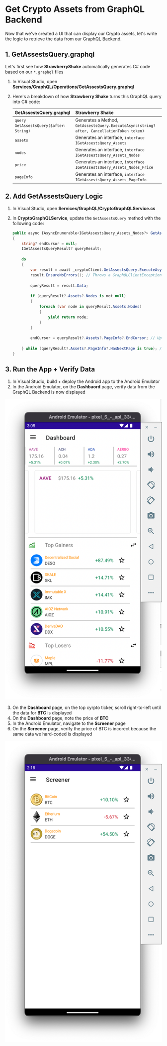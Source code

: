 # Get Crypto Assets from GraphQL Backend

Now that we've created a UI that can display our Crypto assets, let's write the logic to retrieve the data from our GraphQL Backend.

## 1. GetAssestsQuery.graphql

Let's first see how **StrawberryShake** automatically generates C# code based on our `*.graphql` files

1. In Visual Studio, open **Services/GraphQL/Operations/GetAssestsQuery.graphql**
2. Here's a breakdown of how **Strawberry Shake** turns this GraphQL query into C# code:

    | GetAssestsQuery.graphql | Strawberry Shake |
    | ----------------------  | ---------------- |
    | `query GetAssestsQuery($after: String)`| Generates a Method, `GetAssestsQuery.ExecuteAsync(string? after, CancellationToken token)` |
    | `assets` | Generates an interface, `interface IGetAssestsQuery_Assets` |
    | `nodes` | Generates an interface, `interface IGetAssestsQuery_Assets_Nodes` |
    | `price` | Generates an interface, `interface IGetAssestsQuery_Assets_Nodes_Price` |
    | `pageInfo` | Generates an interface, `interface IGetAssestsQuery_Assets_PageInfo` |

## 2. Add GetAssestsQuery Logic

1. In Visual Studio, open **Services/GraphQL/CryptoGraphQLService.cs**
2. In **CryptoGraphQLService**, update the `GetAssestsQuery` method with the following code:

    ```cs
	public async IAsyncEnumerable<IGetAssestsQuery_Assets_Nodes?> GetAssestsQuery([EnumeratorCancellation] CancellationToken token)
	{
		string? endCursor = null;
		IGetAssestsQueryResult? queryResult;

		do
		{
			var result = await _cryptoClient.GetAssestsQuery.ExecuteAsync(endCursor, token).ConfigureAwait(false); // Executes the GetAssestsQuery
			result.EnsureNoErrors(); // Throws a GraphQLClientException if the GraphQL Server returns an error

			queryResult = result.Data;

			if (queryResult?.Assets?.Nodes is not null)
			{
				foreach (var node in queryResult.Assets.Nodes)
				{
					yield return node;
				}
			}

			endCursor = queryResult?.Assets?.PageInfo?.EndCursor; // Upates the endCursor (used for pagination)

		} while (queryResult?.Assets?.PageInfo?.HasNextPage is true); // Continues pagination until HasNextPage is false
	}
    ```

## 3. Run the App + Verify Data

1. In Visual Studio, build + deploy the Android app to the Android Emulator
2. In the Android Emulator, on the **Dashbaord** page, verify data from the GraphQL Backend is now displayed

![Dashboard Data](../images/dashboard_after_getassetsquery.png)

3. On the **Dashboard** page, on the top cyrpto ticker, scroll right-to-left until the data for **BTC** is displayed
4. On the **Dashboard** page, note the price of **BTC**
5. In the Android Emulator, navigate to the **Screener** page
6. On the **Screener** page, verify the price of BTC is incorect because the same data we hard-coded is displayed

![Screener Page Hardcoded Data](../images/screenerpage_hardcoded_data.png)